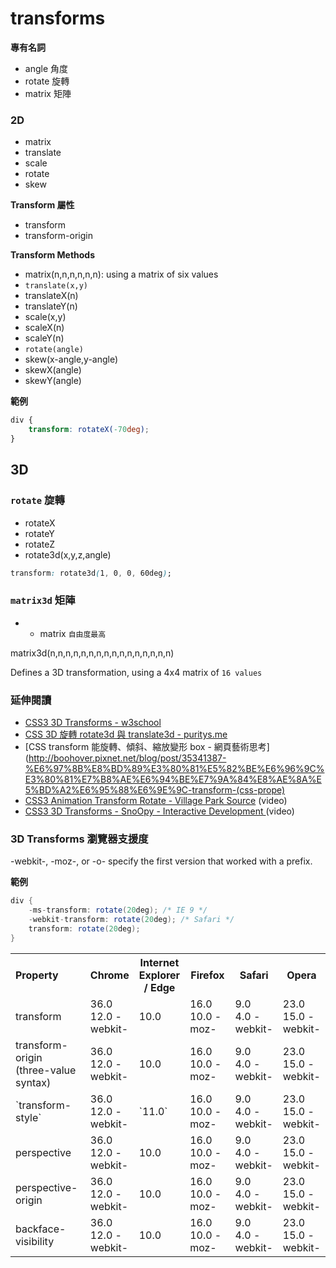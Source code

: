 # transforms

**專有名詞**

* angle 角度
* rotate 旋轉
* matrix 矩陣

### 2D

* matrix
* translate
* scale
* rotate
* skew

**Transform 屬性**

* transform
* transform-origin

**Transform Methods**

* matrix(n,n,n,n,n,n): using a matrix of six values
* `translate(x,y)`
* translateX(n)
* translateY(n)
* scale(x,y)
* scaleX(n)
* scaleY(n)
* `rotate(angle)`
* skew(x-angle,y-angle)
* skewX(angle)
* skewY(angle)

**範例**

```css
div {
    transform: rotateX(-70deg);
}
```

## 3D

### `rotate` 旋轉

* rotateX
* rotateY
* rotateZ
* rotate3d(x,y,z,angle)

```css
transform: rotate3d(1, 0, 0, 60deg);
```

### `matrix3d` 矩陣

* * matrix `自由度最高`

matrix3d(n,n,n,n,n,n,n,n,n,n,n,n,n,n,n,n)

Defines a 3D transformation, using a 4x4 matrix of `16 values`

### 延伸閱讀

* [CSS3 3D Transforms - w3school ](http://www.w3schools.com/css/css3_3dtransforms.asp)
* [CSS 3D 旋轉 rotate3d 與 translate3d - puritys.me](https://www.puritys.me/docs-blog/article-353-CSS-3D-%E6%97%8B%E8%BD%89-rotate3d-%E8%88%87-translate3d.html)
* [CSS transform 能旋轉、傾斜、縮放變形 box - 網頁藝術思考](http://boohover.pixnet.net/blog/post/35341387-%E6%97%8B%E8%BD%89%E3%80%81%E5%82%BE%E6%96%9C%E3%80%81%E7%B8%AE%E6%94%BE%E7%9A%84%E8%AE%8A%E5%BD%A2%E6%95%88%E6%9E%9C-transform-(css-prope)
* [CSS3 Animation Transform Rotate - Village Park Source](https://youtu.be/fLgmlWEybuM?t=2m26s) (video)
* [CSS3 3D Transforms - SnoOpy - Interactive Development ](https://www.youtube.com/watch?v=yOsk3_sc0bc) (video)

### 3D Transforms 瀏覽器支援度

-webkit-, -moz-, or -o- specify the first version that worked with a prefix.

**範例**

```cs
div {
    -ms-transform: rotate(20deg); /* IE 9 */
    -webkit-transform: rotate(20deg); /* Safari */
    transform: rotate(20deg);
}
```

<table>
  <tbody><tr>
 <th style="width:25%;font-size:16px;text-align:left;">Property</th>
    <th style="width:15%;">Chrome</th>
    <th style="width:15%;">Internet Explorer / Edge</th>
    <th style="width:15%;">Firefox</th>
    <th style="width:15%;">Safari</th>
    <th style="width:15%;">Opera</th>
  </tr>
  <tr>
    <td style="text-align:left;">transform</td>
    <td>36.0<br>12.0&nbsp;-webkit-</td>
    <td>10.0</td>
    <td>16.0<br>10.0&nbsp;-moz-</td>
    <td>9.0<br>4.0&nbsp;-webkit-</td>
    <td>23.0<br>15.0&nbsp;-webkit-</td>
  </tr>
    <tr>
    <td style="text-align:left;">transform-origin<br>(three-value syntax)</td>
    <td>36.0<br>12.0&nbsp;-webkit-</td>
    <td>10.0</td>
    <td>16.0<br>10.0&nbsp;-moz-</td>
    <td>9.0<br>4.0&nbsp;-webkit-</td>
    <td>23.0<br>15.0&nbsp;-webkit-</td>
    </tr>
    <tr>
    <td style="text-align:left;">`transform-style`</td>
    <td>36.0<br>12.0&nbsp;-webkit-</td>
    <td>`11.0`</td>
    <td>16.0<br>10.0&nbsp;-moz-</td>
    <td>9.0<br>4.0&nbsp;-webkit-</td>
    <td>23.0<br>15.0&nbsp;-webkit-</td>
    </tr>
    <tr>
    <td style="text-align:left;">perspective</td>
    <td>36.0<br>12.0&nbsp;-webkit-</td>
    <td>10.0</td>
    <td>16.0<br>10.0&nbsp;-moz-</td>
    <td>9.0<br>4.0&nbsp;-webkit-</td>
    <td>23.0<br>15.0&nbsp;-webkit-</td>
    </tr>
    <tr>
    <td style="text-align:left;">perspective-origin</td>
    <td>36.0<br>12.0&nbsp;-webkit-</td>
    <td>10.0</td>
    <td>16.0<br>10.0&nbsp;-moz-</td>
    <td>9.0<br>4.0&nbsp;-webkit-</td>
    <td>23.0<br>15.0&nbsp;-webkit-</td>
    </tr>
    <tr>
    <td style="text-align:left;">backface-visibility</td>
    <td>36.0<br>12.0&nbsp;-webkit-</td>
    <td>10.0</td>
    <td>16.0<br>10.0&nbsp;-moz-</td>
    <td>9.0<br>4.0&nbsp;-webkit-</td>
    <td>23.0<br>15.0&nbsp;-webkit-</td>
    </tr>
</tbody></table>
